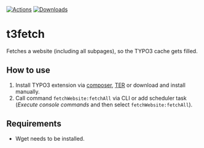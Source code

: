 [![Actions](https://github.com/visuellverstehen/t3fetch/workflows/TER/badge.svg)](https://github.com/visuellverstehen/t3fetch/actions)
[![Downloads](https://img.shields.io/packagist/dt/visuellverstehen/t3fetch.svg)](https://packagist.org/packages/visuellverstehen/t3fetch)

# t3fetch
Fetches a website (including all subpages), so the TYPO3 cache gets filled.

## How to use
1. Install TYPO3 extension via [composer](https://packagist.org/packages/visuellverstehen/t3fetch), [TER](https://extensions.typo3.org/extension/t3fetch/) or download and install manually.
2. Call command `fetchWebsite:fetchAll` via CLI or add scheduler task (_Execute console commands_ and then select `fetchWebsite:fetchAll`).

## Requirements
- Wget needs to be installed.
